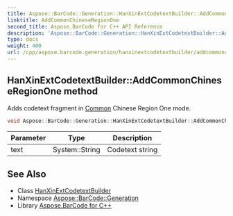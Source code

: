 ```yaml
---
title: Aspose::BarCode::Generation::HanXinExtCodetextBuilder::AddCommonChineseRegionOne method
linktitle: AddCommonChineseRegionOne
second_title: Aspose.BarCode for C++ API Reference
description: 'Aspose::BarCode::Generation::HanXinExtCodetextBuilder::AddCommonChineseRegionOne method. Adds codetext fragment in Common Chinese Region One mode in C++.'
type: docs
weight: 400
url: /cpp/aspose.barcode.generation/hanxinextcodetextbuilder/addcommonchineseregionone/
---
```

## HanXinExtCodetextBuilder::AddCommonChineseRegionOne method


Adds codetext fragment in [Common](../../../aspose.barcode.common/) Chinese Region One mode.

```cpp
void Aspose::BarCode::Generation::HanXinExtCodetextBuilder::AddCommonChineseRegionOne(System::String text)
```


| Parameter | Type | Description |
| --- | --- | --- |
| text | System::String | Codetext string |

## See Also

* Class [HanXinExtCodetextBuilder](../)
* Namespace [Aspose::BarCode::Generation](../../)
* Library [Aspose.BarCode for C++](../../../)
